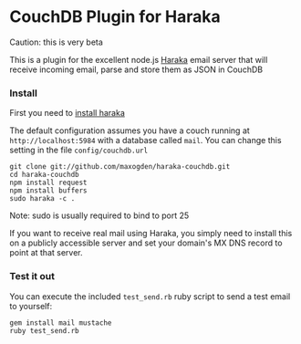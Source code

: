 # CouchDB Plugin for Haraka

Caution: this is very beta

This is a plugin for the excellent node.js [Haraka](https://github.com/baudehlo/Haraka) email server that will receive incoming email, parse and store them as JSON in CouchDB

### Install

First you need to [install haraka](https://github.com/baudehlo/Haraka)

The default configuration assumes you have a couch running at `http://localhost:5984` with a database called `mail`. You can change this setting in the file `config/couchdb.url`

    git clone git://github.com/maxogden/haraka-couchdb.git
    cd haraka-couchdb
    npm install request
    npm install buffers
    sudo haraka -c .

Note: sudo is usually required to bind to port 25

If you want to receive real mail using Haraka, you simply need to install this on a publicly accessible server and set your domain's MX DNS record to point at that server.
    
### Test it out

You can execute the included `test_send.rb` ruby script to send a test email to yourself:

    gem install mail mustache
    ruby test_send.rb
